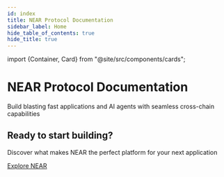 ```yaml
---
id: index
title: NEAR Protocol Documentation
sidebar_label: Home
hide_table_of_contents: true
hide_title: true
---
```


import {Container, Card} from "@site/src/components/cards";

<div className="landing">

  <div className="landing-intro">
    <h1>NEAR Protocol Documentation</h1>
    <p className="landing-subtitle">Build blasting fast applications and AI agents with seamless cross-chain capabilities</p>
    <div className="landing-underline"></div>
  </div>

  <Container>
    <Card 
      img="/img/Icons/near-light.svg"
      title="New to NEAR?"
      text="NEAR is a layer-1 blockchain built for scale and multichain compatibility. Battle-tested with 13M+ transaction peaks and 5 years of zero downtime"
      links={{
              "What is NEAR?": "/protocol/basics",
              "Account Model": "/protocol/account-id",
              "Transactions": "/protocol/transactions"    }}
    />
    <Card
      img="/img/Icons/ai-light.svg"
      title="AI Native Infrastructure"
      text="NEAR is the execution layer for AI-native apps—enabling agents to own assets, make decisions, and transact freely across networks"
      links={{
        "Getting Started": "/ai/introduction",
        "Shade Agents": "/ai/shade-agents/introduction",
        "NEAR AI Docs": "https://docs.near.ai"
      }}
    />
    <Card 
      img="/img/Icons/multichain-light.svg"
      title="Multi-Chain"
      text="Tap into any blockchain with NEAR's chain abstraction layer"
      links={{
        "What is Chain Abstraction?": "/chain-abstraction/what-is",
        "NEAR Intents": "/chain-abstraction/intents/overview",
        "Chain Signatures": "/chain-abstraction/chain-signatures"
       }}
    />
  </Container>
    
  <Container>
    <Card 
      img="/img/Icons/app-light.svg"
      title="Web3 Applications"
      text="Create modern web applications that interact with the NEAR blockchain. Learn frontend integration and user experience best practices"
      links={{
        "What are Web3 Apps?": "/web3-apps/what-is",
        "Quickstart ✨": "/web3-apps/quickstart",
        "Use a Contract in Your Frontend": "/web3-apps/integrate-contracts",    }}
    />
    <Card 
      img="/img/Icons/contract-light.svg"
      title="Smart Contracts"
      text="Deploy and interact with smart contracts on NEAR. From basic concepts to advanced patterns and security best practices"
      links={{
        "What are Smart Contracts?": "/smart-contracts/what-is",
        "Quickstart ✨": "/smart-contracts/quickstart",
        "Contract's Anatomy": "/smart-contracts/anatomy/",  }}
    />
    <Card 
      img="/img/Icons/token-light.svg"
      title="Tokens and Primitives"
      text="Learn about FTs, NFTs, DAOs and everything you need to build an application on NEAR"
      links={{
        "Fungible Tokens (FT)": "/primitives/ft",
        "Non-Fungible Tokens (NFT)": "/primitives/nft",
        "Autonomous Organizations": "/primitives/dao"
        }}
    />
  </Container>

  <div className="landing-footer">
    <h2>Ready to start building?</h2>
    <p>Discover what makes NEAR the perfect platform for your next application</p>
    <div className="landing-cta">
      <a href="/protocol/basics" className="button button--primary button--lg">Explore NEAR</a>
    </div>
  </div>

</div>